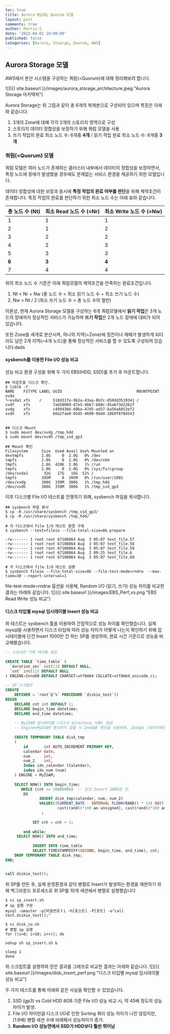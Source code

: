 ```yaml
---
toc: true
title: Aurora MySQL Quorum 모델
layout: post
comments: true
author: Martin.S
date: '2022-04-01 18:00:00'
published: false
categories: [Aurora, Stoarge, Quorum, AWS]
---
```


## Aurora Storage 모델
AWS에서 분산 시스템을 구성하는 쿼럼(=Quorum)에 대해 정리해보려 합니다.

![]({{ site.baseurl }}/images/aurora_storage_architecture.jpeg "Aurora Storage 아키텍처")

Aurora Storage는 위 그림과 같이 총 6개의 복제본으로 구성되어 있으며 특징은 아래와 같습니다.
1. 3개의 Zone에 대해 각각 2개의 스토리지 영역으로 구성
2. 스토리지 데이터 정합성을 보장하기 위해 쿼럼 모델을 사용
3. 쓰기 작업의 완료 최소 노드 수: 6개중 **4개** / 읽기 작업 완료 최소 노드 수: 6개중 **3개**

### 쿼럼(=Quorum) 모델

쿼럼 모델은 여러 노드가 존재하는 클러스터 내부에서 데이터의 정합성을 보장하면서,
특정 노드에 장애가 발생했을 경우에도 문제없는 서비스 환경을 제공하기 위한 모델입니다.

데이터 정합성에 대한 보장과 동시에 **특정 작업의 완료 여부를 판단**을 위해 제약조건이 존재합니다.
특정 작업의 완료를 판단하기 위한 최소 노드 수는 아래 표와 같습니다.

| 총 노드 수 (Nt) | 최소 Read 노드 수 (=Nr) | 최소 Write 노드 수 (=Nw) |
| -------- | -------- | -------- |
| 1 | 1 | 1 |
| 2 | 1 | 2 | 
| 3 | 2 | 2 |
| 4 | 2 | 3 |
| 5 | 3 | 3 |
| **6** | **3** | **4** |
| 7 | 4 | 4 |

위의 최소 노드 수 기준은 아래 쿼럼모델의 제약조건을 만족하는 완료조건입니다.
1. Nt < Nr + Nw (총 노드 수 < 최소 읽기 노드 수 + 최소 쓰기 노드 수)
2. Nw > Nt / 2  (최소 쓰기 노드 수 > 총 노드 수의 절반)

이론상, 현재 Aurora Storage 모델을 구성하는 6개 쿼럼모델에서 
**읽기 작업**은 3개 노드의 장애까지 정상적인 서비스가 가능하며 **쓰기 작업**은 2개 노드 장애에 대비가 되어 있습니다.

또한 Zone을 세개로 분산시켜, 하나의 지역(=Zone)에 정전이나 재해가 발생하게 되더라도
남은 2개 지역(=4개 노드)을 통해 정상적인 서비스를 할 수 있도록 구성되어 있습니다.dads


#### sysbench를 이용한 File I/O 성능 비교

성능 비교 환경 구성을 위해 두 가지 EBS(HDD, SSD)를 추가 후 마운트합니다.

```shell
## 마운트할 디스크 확인.
$ lsblk -f
NAME    FSTYPE LABEL UUID                                 MOUNTPOINT
xvda
└─xvda1 xfs    /     518d317e-9b1a-43aa-8b7c-850dd3510341 /
xvdf    xfs          7ab58089-47e5-4667-b68c-45a6f3d2262f
xvdg    xfs          c49943b6-68ba-47d5-ad57-ba56a6852ef2
xvdh    xfs          60a2fae0-05d5-4690-96d4-10b9f8784543
 
 
## 디스크 Mount
$ sudo mount dev/xvdg /tmp_hdd
$ sudo mount dev/xvdh /tmp_ssd_gp3
 
## Mount 확인
Filesystem      Size  Used Avail Use% Mounted on
devtmpfs        2.0G     0  2.0G   0% /dev
tmpfs           2.0G     0  2.0G   0% /dev/shm
tmpfs           2.0G  428K  2.0G   1% /run
tmpfs           2.0G     0  2.0G   0% /sys/fs/cgroup
/dev/xvda1       32G   17G   16G  51% /
tmpfs           395M     0  395M   0% /run/user/1001
/dev/xvdg       300G  339M  300G   1% /tmp_hdd
/dev/xvdh       300G  339M  300G   1% /tmp_ssd_gp3
```

이후 디스크별 File I/O 테스트를 진행하기 위해, sysbench 파일을 복사합니다.

```shell
## sysbench 파일 복사
$ cp -R /usr/share/sysbench /tmp_ssd_gp3/
$ cp -R /usr/share/sysbench /tmp_hdd/

# 각 디스크에서 File I/O 테스트 환경 구축
$ sysbench --test=fileio --file-total-size=8G prepare
 
-rw------- 1 root root 67108864 Aug  3 05:07 test_file.57
-rw------- 1 root root 67108864 Aug  3 05:07 test_file.58
-rw------- 1 root root 67108864 Aug  3 05:07 test_file.59
-rw------- 1 root root 67108864 Aug  2 09:25 test_file.6
-rw------- 1 root root 67108864 Aug  3 05:07 test_file.60

# 각 디스크에서 file I/O 테스트 실행
$ sysbench fileio --file-total-size=8G --file-test-mode=rndrw  --max-time=30 --report-interval=1
```

file-test-mode=rndrw 옵션을 사용해, Random I/O (읽기, 쓰기) 성능 차이를 비교한 결과는 아래와 같습니다.
![]({{ site.baseurl }}/images/EBS_Perf_vs.png "EBS Read Write 성능 비교")


#### 디스크 타입별 mysql 임시테이블 Insert 성능 비교

위 테스트는 sysbench 툴을 이용하여 간접적으로 성능 차이를 확인했습니다. 실제 mysql을 사용하면서 디스크 타입에 따라 성능 차이가
어떻게 나는지 확인하기 위해 임시테이블에 단건 Insert 1000만 건 하는 SP를 생성하여,
완료 시간 기준으로 성능을 비교해봤습니다.

```sql
-- 소요시간 기록 테이블 생성
 
CREATE TABLE `time_table` (
  `duration_sec` int(11) DEFAULT NULL,
  `cnt` int(11) DEFAULT NULL
) ENGINE=InnoDB DEFAULT CHARSET=utf8mb4 COLLATE=utf8mb4_unicode_ci;
 
-- SP 스크립트
CREATE
    DEFINER = `root`@`%` PROCEDURE `diskio_test`()
BEGIN
    DECLARE cnt int DEFAULT 1;
    DECLARE begin_time datetime;
    DECLARE end_time datetime;
 
    -- MyISAM 임시테이블 (디스크 directory 사용) 생성
    -- Engine=MyISAM 명시하지 않을 시 InnoDB 엔진을 사용하며, ibtmp1 (데이터파일 위치)에 생성되어 디스크 성능 테스트 실패
 
    CREATE TEMPORARY TABLE disk_tmp
    (
        id       int AUTO_INCREMENT PRIMARY KEY,
        calendar date,
        num      int,
        num_2    int,
        Index idx_calendar (Calendar),
        index idx_num (num)
    ) ENGINE = MyISAM;
 
    SELECT NOW() INTO begin_time;
       WHILE (cnt <= 10000000)  -- 단건 Insert 1000만 건.
        DO
               INSERT disk_tmp(calendar, num, num_2)
               VALUES((CURRENT_DATE - INTERVAL FLOOR(RAND() * 14) DAY),
                       cast(rand()*100 as unsigned), cast(rand()*100 as unsigned))
                ;
       
            SET cnt = cnt + 1;
 
        end while;
     SELECT NOW() INTO end_time;
 
            INSERT INTO time_table
            SELECT TIMESTAMPDIFF(SECOND, begin_time, end_time), cnt;
    DROP TEMPORARY TABLE disk_tmp;
END;


call diskio_test();
```

위 SP를 만든 후, 실제 운영환경과 같이 병렬로 Insert가 발생하는 환경을 재현하기 위해
백그라운드 프로세스로 위 SP를 10개 세션에서 병렬로 실행했습니다

```shell
$ vi sp_insert.sh
# sp 실행 구문
mysql -umaster -p[비밀번호ㅑi -h[호스트] -P[포트] -e"call test.diskio_test();"
```

```shell
$ vi disk_io.sh
# 병렬 sp 실행
for ((i=0; i<10; i++)); do

nohup sh sp_insert.sh &

sleep 1
done
```

위 스크립트를 실행하여 얻은 결과를 그래프로 비교한 결과는 아래와 같습니다.
![]({{ site.baseurl }}/images/disk_insert_perf.png "디스크 타입별 mysql 임시테이블 성능 비교")


두 가지 테스트를 통해 아래와 같은 사실을 확인할 수 있었습니다.

1. SSD (gp3) vs Cold HDD 8GB 기준 File I/O 성능 비교 시, 약 45배 정도의 성능 차이가 발생.
2. File I/O 차이만큼 디스크 I/O로 인한 Sorting 쿼리 성능 차이가 나진 않았지만,  (1.6배) 병렬 세션 수에 비례해서 성능차이가 증가.
3. **Random I/O 성능면에서 SSD가 HDD보다 훨씬 뛰어남**